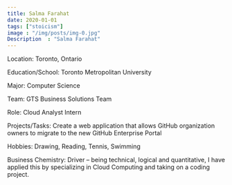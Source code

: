 ```yaml
---
title: Salma Farahat
date: 2020-01-01
tags: ["stoicism"]
image : "/img/posts/img-0.jpg"
Description  : "Salma Farahat"
---
```


Location: Toronto, Ontario​

Education/School: Toronto Metropolitan University​

Major: Computer Science​

Team: GTS Business Solutions Team​

Role: Cloud Analyst Intern​

Projects/Tasks: Create a web application that allows GitHub organization owners to migrate to the new GitHub Enterprise Portal​

Hobbies: Drawing, Reading, Tennis, Swimming ​

Business Chemistry: Driver – being technical, logical and quantitative, I have applied this by specializing in Cloud Computing and taking on a coding project.​

<!--Photo by Robert Katzki on Unsplash-->

